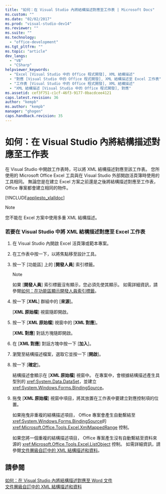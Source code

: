 ```yaml
---
title: "如何：在 Visual Studio 內將結構描述對應至工作表 | Microsoft Docs"
ms.custom: ""
ms.date: "02/02/2017"
ms.prod: "visual-studio-dev14"
ms.reviewer: ""
ms.suite: ""
ms.technology: 
  - "office-development"
ms.tgt_pltfrm: ""
ms.topic: "article"
dev_langs: 
  - "VB"
  - "CSharp"
helpviewer_keywords: 
  - "Excel [Visual Studio 中的 Office 程式開發], XML 結構描述"
  - "對應 [Visual Studio 中的 Office 程式開發], XML 結構描述至 Excel 工作表"
  - "工作表 [Visual Studio 中的 Office 程式開發], XML 結構描述"
  - "XML 結構描述 [Visual Studio 中的 Office 程式開發], 對應"
ms.assetid: cef3f751-c1cf-46f3-9177-0bacdcee4121
caps.latest.revision: 36
author: "kempb"
ms.author: "kempb"
manager: "ghogen"
caps.handback.revision: 35
---
```

# 如何：在 Visual Studio 內將結構描述對應至工作表
  在 Visual Studio 中開啟工作表時，可以將 XML 結構描述對應至該工作表。  您所使用的 Microsoft Office Excel 工具與在 Visual Studio 外部開啟活頁簿時使用的工具相同。  無論您是在建立 Excel 方案之前還是之後將結構描述對應至工作表，Office 專案都會建立相同的物件。  
  
 [!INCLUDE[appliesto_xlalldoc](../vsto/includes/appliesto-xlalldoc-md.md)]  
  
> [!NOTE]  
>  您不能在 Excel 方案中使用多重 XML 結構描述。  
  
### 若要在 Visual Studio 中將 XML 結構描述對應至 Excel 工作表  
  
1.  在 Visual Studio 內開啟 Excel 活頁簿或範本專案。  
  
2.  在工作表中按一下，以將焦點移至設計工具。  
  
3.  按一下 \[功能區\] 上的 \[**開發人員**\] 索引標籤。  
  
    > [!NOTE]  
    >  如果 \[**開發人員**\] 索引標籤沒有顯示，您必須先使其顯示。  如需詳細資訊，請參閱[如何：在功能區顯示開發人員索引標籤](../vsto/how-to-show-the-developer-tab-on-the-ribbon.md)。  
  
4.  按一下 \[**XML**\] 群組中的 \[**來源**\]。  
  
     \[**XML 原始檔**\] 視窗隨即開啟。  
  
5.  按一下 \[**XML 原始檔**\] 視窗中的 \[**XML 對應**\]。  
  
     \[**XML 對應**\] 對話方塊隨即開啟。  
  
6.  在 \[**XML 對應**\] 對話方塊中按一下 \[**加入**\]。  
  
7.  瀏覽至結構描述檔案，選取它並按一下 \[**開啟**\]。  
  
8.  按一下 \[**確定**\]。  
  
     結構描述會顯示在 \[**XML 原始檔**\] 視窗中。  在專案中，會根據結構描述產生具型別的 <xref:System.Data.DataSet>，並建立 <xref:System.Windows.Forms.BindingSource>。  
  
9. 拖曳 \[**XML 原始檔**\] 視窗中項目，將其放置在工作表中要建立對應控制項的位置。  
  
     如果拖曳非重複的結構描述項目， Office 專案會產生自動繫結至 <xref:System.Windows.Forms.BindingSource>的 <xref:Microsoft.Office.Tools.Excel.XmlMappedRange> 控制。  
  
     如果您將一個重複的結構描述項目， Office 專案產生沒有自動繫結至資料來源的 <xref:Microsoft.Office.Tools.Excel.ListObject> 控制。  如需詳細資訊，請參閱[文件層級自訂中的 XML 結構描述和資料](../vsto/xml-schemas-and-data-in-document-level-customizations.md)。  
  
## 請參閱  
 [如何：在 Visual Studio 內將結構描述對應至 Word 文件](../vsto/how-to-map-schemas-to-word-documents-inside-visual-studio.md)   
 [文件層級自訂中的 XML 結構描述和資料](../vsto/xml-schemas-and-data-in-document-level-customizations.md)  
  
  